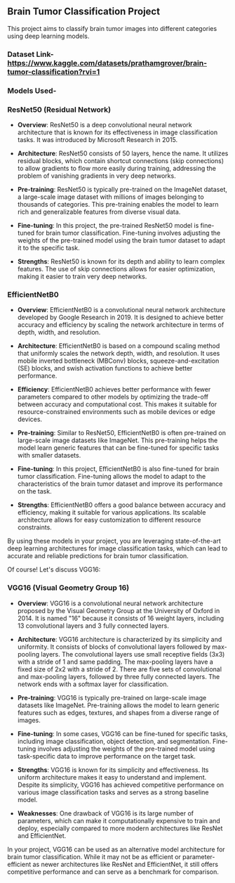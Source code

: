 ## Brain Tumor Classification Project

This project aims to classify brain tumor images into different categories using deep learning models.

### Dataset Link- https://www.kaggle.com/datasets/prathamgrover/brain-tumor-classification?rvi=1

### Models Used-
### ResNet50 (Residual Network)

- **Overview**: ResNet50 is a deep convolutional neural network architecture that is known for its effectiveness in image classification tasks. It was introduced by Microsoft Research in 2015.
  
- **Architecture**: ResNet50 consists of 50 layers, hence the name. It utilizes residual blocks, which contain shortcut connections (skip connections) to allow gradients to flow more easily during training, addressing the problem of vanishing gradients in very deep networks.

- **Pre-training**: ResNet50 is typically pre-trained on the ImageNet dataset, a large-scale image dataset with millions of images belonging to thousands of categories. This pre-training enables the model to learn rich and generalizable features from diverse visual data.

- **Fine-tuning**: In this project, the pre-trained ResNet50 model is fine-tuned for brain tumor classification. Fine-tuning involves adjusting the weights of the pre-trained model using the brain tumor dataset to adapt it to the specific task.

- **Strengths**: ResNet50 is known for its depth and ability to learn complex features. The use of skip connections allows for easier optimization, making it easier to train very deep networks.

### EfficientNetB0

- **Overview**: EfficientNetB0 is a convolutional neural network architecture developed by Google Research in 2019. It is designed to achieve better accuracy and efficiency by scaling the network architecture in terms of depth, width, and resolution.

- **Architecture**: EfficientNetB0 is based on a compound scaling method that uniformly scales the network depth, width, and resolution. It uses mobile inverted bottleneck (MBConv) blocks, squeeze-and-excitation (SE) blocks, and swish activation functions to achieve better performance.

- **Efficiency**: EfficientNetB0 achieves better performance with fewer parameters compared to other models by optimizing the trade-off between accuracy and computational cost. This makes it suitable for resource-constrained environments such as mobile devices or edge devices.

- **Pre-training**: Similar to ResNet50, EfficientNetB0 is often pre-trained on large-scale image datasets like ImageNet. This pre-training helps the model learn generic features that can be fine-tuned for specific tasks with smaller datasets.

- **Fine-tuning**: In this project, EfficientNetB0 is also fine-tuned for brain tumor classification. Fine-tuning allows the model to adapt to the characteristics of the brain tumor dataset and improve its performance on the task.

- **Strengths**: EfficientNetB0 offers a good balance between accuracy and efficiency, making it suitable for various applications. Its scalable architecture allows for easy customization to different resource constraints.

By using these models in your project, you are leveraging state-of-the-art deep learning architectures for image classification tasks, which can lead to accurate and reliable predictions for brain tumor classification.

Of course! Let's discuss VGG16:

### VGG16 (Visual Geometry Group 16)

- **Overview**: VGG16 is a convolutional neural network architecture proposed by the Visual Geometry Group at the University of Oxford in 2014. It is named "16" because it consists of 16 weight layers, including 13 convolutional layers and 3 fully connected layers.

- **Architecture**: VGG16 architecture is characterized by its simplicity and uniformity. It consists of blocks of convolutional layers followed by max-pooling layers. The convolutional layers use small receptive fields (3x3) with a stride of 1 and same padding. The max-pooling layers have a fixed size of 2x2 with a stride of 2. There are five sets of convolutional and max-pooling layers, followed by three fully connected layers. The network ends with a softmax layer for classification.

- **Pre-training**: VGG16 is typically pre-trained on large-scale image datasets like ImageNet. Pre-training allows the model to learn generic features such as edges, textures, and shapes from a diverse range of images.

- **Fine-tuning**: In some cases, VGG16 can be fine-tuned for specific tasks, including image classification, object detection, and segmentation. Fine-tuning involves adjusting the weights of the pre-trained model using task-specific data to improve performance on the target task.

- **Strengths**: VGG16 is known for its simplicity and effectiveness. Its uniform architecture makes it easy to understand and implement. Despite its simplicity, VGG16 has achieved competitive performance on various image classification tasks and serves as a strong baseline model.

- **Weaknesses**: One drawback of VGG16 is its large number of parameters, which can make it computationally expensive to train and deploy, especially compared to more modern architectures like ResNet and EfficientNet.

In your project, VGG16 can be used as an alternative model architecture for brain tumor classification. While it may not be as efficient or parameter-efficient as newer architectures like ResNet and EfficientNet, it still offers competitive performance and can serve as a benchmark for comparison.
